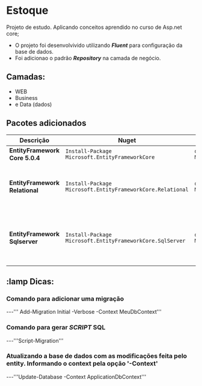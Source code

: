 # Estoque
Projeto de estudo. Aplicando conceitos aprendido no curso de Asp.net core;
* O projeto foi desenvolvivido utilizando **_Fluent_** para configuração da base de dados.
* Foi adicionao o padrão **_Repository_** na camada de negócio.

## Camadas:
* WEB
* Business
* e Data (dados)

## Pacotes adicionados
Descrição | Nuget | donet CLI | Observação
--- | --- | --- | ---
**EntityFramework Core 5.0.4** | `Install-Package Microsoft.EntityFrameworkCore` | `dotnet add package Microsoft.EntityFrameworkCore` | *ORM*
**EntityFramework Relational** | `Install-Package Microsoft.EntityFrameworkCore.Relational` | `dotnet add package Microsoft.EntityFrameworkCore.Relational` | *Pacote adicional para usar no mapeamento do Fluent na aplicação*
**EntityFramework Sqlserver** | `Install-Package Microsoft.EntityFrameworkCore.SqlServer` | `dotnet add package Microsoft.EntityFrameworkCore.SqlServer` | *Pacote adicional para comandos SQL SERVER ou gerar scripts sql*

## :lamp Dicas: 
### Comando para adicionar uma migração
---''' Add-Migration Initial -Verbose -Context MeuDbContext'''
### Comando para gerar *SCRIPT* SQL
---'''Script-Migration''' 
### Atualizando a base de dados com as modificações feita pelo entity. Informando o context pela opção '-Context'
---'''Update-Database -Context ApplicationDbContext''' 